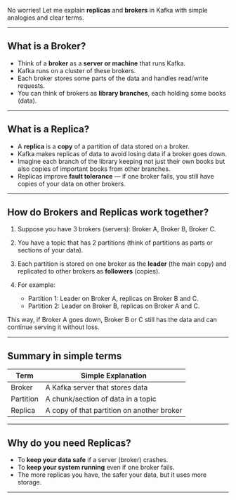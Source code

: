 No worries! Let me explain **replicas** and **brokers** in Kafka with simple analogies and clear terms.

---

## What is a Broker?

* Think of a **broker** as a **server or machine** that runs Kafka.
* Kafka runs on a cluster of these brokers.
* Each broker stores some parts of the data and handles read/write requests.
* You can think of brokers as **library branches**, each holding some books (data).

---

## What is a Replica?

* A **replica** is a **copy** of a partition of data stored on a broker.
* Kafka makes replicas of data to avoid losing data if a broker goes down.
* Imagine each branch of the library keeping not just their own books but also copies of important books from other branches.
* Replicas improve **fault tolerance** — if one broker fails, you still have copies of your data on other brokers.

---

## How do Brokers and Replicas work together?

1. Suppose you have 3 brokers (servers): Broker A, Broker B, Broker C.
2. You have a topic that has 2 partitions (think of partitions as parts or sections of your data).
3. Each partition is stored on one broker as the **leader** (the main copy) and replicated to other brokers as **followers** (copies).
4. For example:

   * Partition 1: Leader on Broker A, replicas on Broker B and C.
   * Partition 2: Leader on Broker B, replicas on Broker A and C.

This way, if Broker A goes down, Broker B or C still has the data and can continue serving it without loss.

---

## Summary in simple terms

| Term      | Simple Explanation                         |
| --------- | ------------------------------------------ |
| Broker    | A Kafka server that stores data            |
| Partition | A chunk/section of data in a topic         |
| Replica   | A copy of that partition on another broker |

---

## Why do you need Replicas?

* To **keep your data safe** if a server (broker) crashes.
* To **keep your system running** even if one broker fails.
* The more replicas you have, the safer your data, but it uses more storage.

---
